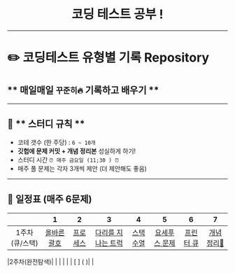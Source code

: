 <h1 align="center"> 코딩 테스트 공부 ! </h1>

------

# ✏️ **코딩테스트 유형별 기록 Repository**
## ** 매일매일 `꾸준히🔥` 기록하고 배우기 **

------
## 🌟 ** 스터디 규칙 **
* 코테 갯수 (한 주당) : `6 ~ 10개`
* **깃헙에 문제 커밋 + 개념 정리본** 성실하게 하기!
* 스터디 시간 `⏰ 매주 금요일 (11;30 ) ⏰`
* 매주 풀 문제는 각자 3개씩 제안 (더 제안해도 좋음)

------

## **📅 일정표 (매주 6문제)**

| |1|2|3|4|5|6|7|
|:-:|:-:|:-:|:-:|:-:|:-:|:-:|:-:|
|1주차(큐/스택)|[올바른 괄호](https://school.programmers.co.kr/learn/courses/30/lessons/12909)|[프로세스](https://school.programmers.co.kr/learn/courses/30/lessons/42587)|[다리를 지나는 트럭](https://school.programmers.co.kr/learn/courses/30/lessons/42583)|[스택수열](https://www.acmicpc.net/problem/1874)|[요세푸스 문제](https://www.acmicpc.net/problem/1158)|[프린터 큐](https://www.acmicpc.net/problem/1966)|[개념정리📖](https://velog.io/@gonn-i/%EC%95%8C%EA%B3%A0%EB%A6%AC%EC%A6%98-%EA%B0%9C%EB%85%90-%EA%B3%B5%EB%B6%80-%EC%8A%A4%ED%83%9D%EA%B3%BC-%ED%81%90)|


|2주차(완전탐색)| [ ]( )| [ ]( )| [ ]( )| [ ]( )| [ ]( )| [ ] ( )| [ ]( )|



